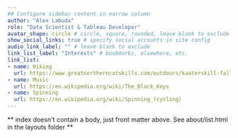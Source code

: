 ```yaml
---
## Configure sidebar content in narrow column
author: "Alex Labuda"
role: "Data Scientist & Tableau Developer"
avatar_shape: circle # circle, square, rounded, leave blank to exclude
show_social_links: true # specify social accounts in site config
audio_link_label: "" # leave blank to exclude
link_list_label: "Interests" # bookmarks, elsewhere, etc.
link_list:
- name: Hiking
  url: https://www.greatnortherncatskills.com/outdoors/kaaterskill-falls
- name: Music
  url: https://en.wikipedia.org/wiki/The_Black_Keys
- name: Spinning
  url: https://en.wikipedia.org/wiki/Spinning_(cycling)
---
```


** index doesn't contain a body, just front matter above.
See about/list.html in the layouts folder **